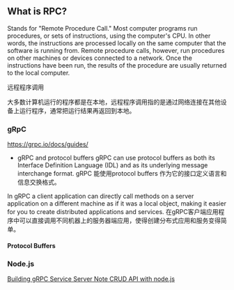## What is RPC?
Stands for "Remote Procedure Call." Most computer programs run procedures, or sets of instructions, using the computer's CPU. In other words, the instructions are processed locally on the same computer that the software is running from. Remote procedure calls, however, run procedures on other machines or devices connected to a network. Once the instructions have been run, the results of the procedure are usually returned to the local computer.

远程程序调用

大多数计算机运行的程序都是在本地，远程程序调用指的是通过网络连接在其他设备上运行程序，通常把运行结果再返回到本地。

### gRpC
https://grpc.io/docs/guides/

- gRPC and protocol buffers
gRPC can use protocol buffers as both its Interface Definition Language (IDL) and as its underlying message interchange format. 
gRPC 能使用protocol buffers 作为它的接口定义语言和信息交换格式。

In gRPC a client application can directly call methods on a server application on a different machine as if it was a local object, making it easier for you to create distributed applications and services. 
在gRPC客户端应用程序中可以直接调用不同机器上的服务器端应用，使得创建分布式应用和服务变得简单。

#### Protocol Buffers

### Node.js


[Building gRPC Service Server Note CRUD API with node.js](https://medium.com/@alfianlosari/building-grpc-service-server-note-crud-api-with-node-js-bcc5478d5bdb)

